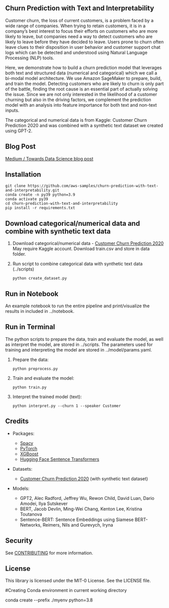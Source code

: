 ## Churn Prediction with Text and Interpretability

Customer churn, the loss of current customers, is a problem faced by a wide range of companies. When trying to retain customers, it is in a company’s best interest to focus their efforts on customers who are more likely to leave, but companies need a way to detect customers who are likely to leave before they have decided to leave. Users prone to churn often leave clues to their disposition in user behavior and customer support chat logs which can be detected and understood using Natural Language Processing (NLP) tools.

Here, we demonstrate how to build a churn prediction model that leverages both text and structured data (numerical and categorical) which we call a bi-modal model architecture. We use Amazon SageMaker to prepare, build, and train the model. Detecting customers who are likely to churn is only part of the battle, finding the root cause is an essential part of actually solving the issue. Since we are not only interested in the likelihood of a customer churning but also in the driving factors, we complement the prediction model with an analysis into feature importance for both text and non-text inputs.

The categorical and numerical data is from Kaggle: Customer Churn Prediction 2020 and was combined with a synthetic text dataset we created using GPT-2.

## Blog Post

[Medium / Towards Data Science blog post](https://towardsdatascience.com/customer-churn-prediction-with-text-and-interpretability-bd3d57af34b1)

## Installation

```
git clone https://github.com/aws-samples/churn-prediction-with-text-and-interpretability.git
conda create -n py39 python=3.9
conda activate py39
cd churn-prediction-with-text-and-interpretability
pip install -r requirements.txt
```

## Download categorical/numerical data and combine with synthetic text data

1. Download categorical/numerical data - [Customer Churn Prediction 2020](https://www.kaggle.com/c/customer-churn-prediction-2020/data) 
    May require Kaggle account.
    Download train.csv and store in data folder.

2. Run script to combine categorical data with synthetic text data (../scripts)
    ```
    python create_dataset.py
    ```

## Run in Notebook

An example notebook to run the entire pipeline and print/visualize the results in included in ../notebook.

## Run in Terminal

The python scripts to prepare the data, train and evaluate the model, as well as interpret the model, are stored in ../scripts.
The parameters used for training and interpreting the model are stored in ../model/params.yaml.


1. Prepare the data:
    ```
    python preprocess.py
    ```
2. Train and evaluate the model:
    ```
    python train.py
    ```
3. Interpret the trained model (text):
    ```
    python interpret.py --churn 1 --speaker Customer
    ```

## Credits

* Packages:
    * [Spacy](https://spacy.io/usage/linguistic-features/) 
    * [PyTorch](https://pytorch.org/)
    * [XGBoost](https://xgboost.readthedocs.io/en/latest/)
    * [Hugging Face Sentence Transformers](https://huggingface.co/sentence-transformers)

* Datasets:
    * [Customer Churn Prediction 2020](https://www.kaggle.com/c/customer-churn-prediction-2020/data) (with synthetic text dataset)
    
* Models:
    * GPT2, Alec Radford, Jeffrey Wu, Rewon Child, David Luan, Dario Amodei, Ilya Sutskever
    * BERT, Jacob Devlin, Ming-Wei Chang, Kenton Lee, Kristina Toutanova
    * Sentence-BERT: Sentence Embeddings using Siamese BERT-Networks, Reimers, Nils and Gurevych, Iryna

## Security

See [CONTRIBUTING](CONTRIBUTING.md#security-issue-notifications) for more information.

## License

This library is licensed under the MIT-0 License. See the LICENSE file.

#Creating Conda environment in current working directory

conda create --prefix ./myenv python=3.8